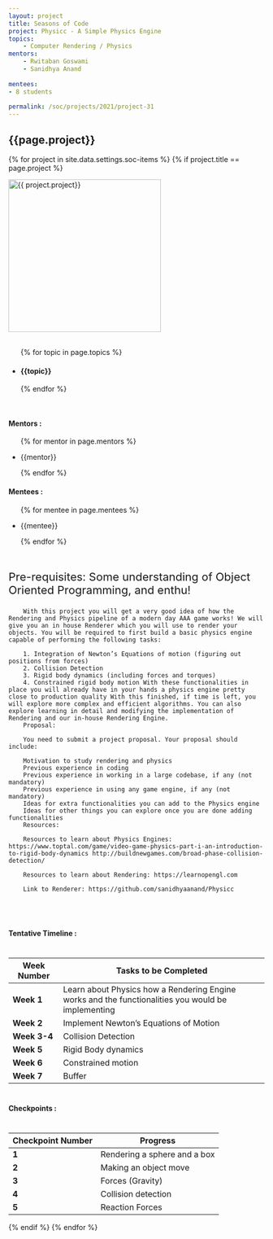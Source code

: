 ```yaml
---
layout: project
title: Seasons of Code
project: Physicc - A Simple Physics Engine 
topics:
    - Computer Rendering / Physics 
mentors:
    - Rwitaban Goswami
    - Sanidhya Anand   
    
mentees:
- 8 students   
    
permalink: /soc/projects/2021/project-31
---
```


<h2 class="display1 m-3 p-3 text-center">{{page.project}}</h2>

{% for project in site.data.settings.soc-items %}
{% if project.title == page.project %}
<div>
    <img src="{{ site.baseurl }}/{{ project.image }}"  width = "300" height="300" alt="{{ project.project}}" class="border rounded img-soc">
</div>
<div>
    <br>
    <ul>
        {% for topic in page.topics %}
        <li><h4 class="text-primary text-center">{{topic}}</h4></li>
        {% endfor %}
    </ul>
    <br>
    <h4 class="display3  ">Mentors :</h4> 
    <ul>
        {% for mentor in page.mentors %}
        <li><p class="lead">{{mentor}}</p></li>
        {% endfor %}
    </ul>
    <h4 class="display3  ">Mentees :</h4> 
    <ul>
        {% for mentee in page.mentees %}
        <li><p class="lead">{{mentee}}</p></li>
        {% endfor %}
    </ul>
</div>
<div>
    <p class="display3" style = "font-size:22px;" >
        <br>
        Pre-requisites: Some understanding of Object Oriented Programming, and enthu!
        
        With this project you will get a very good idea of how the Rendering and Physics pipeline of a modern day AAA game works! We will give you an in house Renderer which you will use to render your objects. You will be required to first build a basic physics engine capable of performing the following tasks:

        1. Integration of Newton’s Equations of motion (figuring out positions from forces)
        2. Collision Detection
        3. Rigid body dynamics (including forces and torques)
        4. Constrained rigid body motion With these functionalities in place you will already have in your hands a physics engine pretty close to production quality With this finished, if time is left, you will explore more complex and efficient algorithms. You can also explore learning in detail and modifying the implementation of Rendering and our in-house Rendering Engine.
        Proposal:

        You need to submit a project proposal. Your proposal should include:

        Motivation to study rendering and physics
        Previous experience in coding
        Previous experience in working in a large codebase, if any (not mandatory)
        Previous experience in using any game engine, if any (not mandatory)
        Ideas for extra functionalities you can add to the Physics engine
        Ideas for other things you can explore once you are done adding functionalities
        Resources:

        Resources to learn about Physics Engines: https://www.toptal.com/game/video-game-physics-part-i-an-introduction-to-rigid-body-dynamics http://buildnewgames.com/broad-phase-collision-detection/

        Resources to learn about Rendering: https://learnopengl.com

        Link to Renderer: https://github.com/sanidhyaanand/Physicc
  </p>
  <br>
</div>
<div>
    <h4 class="display3" style="margin:40px 0px 40px 0px;">Tentative Timeline :</h4>
    <table class="table table-striped">
  <thead>
    <tr>
      <th>Week Number</th>
      <th>Tasks to be Completed</th>
    </tr>
  </thead>
  <tbody>
    <tr>
      <td><strong>Week 1</strong></td>
      <td>Learn about Physics how a Rendering Engine works and the functionalities you would be implementing</td>
    </tr>
    <tr>
      <td><strong>Week 2</strong></td>
      <td>Implement Newton’s Equations of Motion</td>
    </tr>
    <tr>
      <td><strong>Week 3-4</strong></td>
      <td>Collision Detection</td>
    </tr>
    <tr>
      <td><strong>Week 5</strong></td>
      <td>Rigid Body dynamics</td>
    </tr>
    <tr>
      <td><strong>Week 6</strong></td>
      <td>Constrained motion</td>
    </tr>
    <tr>
      <td><strong>Week 7</strong></td>
      <td>Buffer</td>
    </tr>
  </tbody>
</table>
</div>
<div>
    <h4 class="display3" style="margin:40px 0px 40px 0px;">Checkpoints :</h4>
    <table class="table table-striped">
  <thead>
    <tr>
      <th>Checkpoint Number</th>
      <th>Progress</th>
    </tr>
  </thead>
  <tbody>
    <tr>
      <td><strong>1</strong></td>
      <td>Rendering a sphere and a box</td>
    </tr>
    <tr>
      <td><strong>2</strong></td>
      <td>Making an object move</td>
    </tr>
    <tr>
      <td><strong>3</strong></td>
      <td>Forces (Gravity)</td>
    </tr>
    <tr>
      <td><strong>4</strong></td>
      <td>Collision detection</td>
    </tr>
    <tr>
      <td><strong>5</strong></td>
      <td>Reaction Forces</td>
    </tr>
  </tbody>
</table>
</div>
{% endif %}
{% endfor %}
